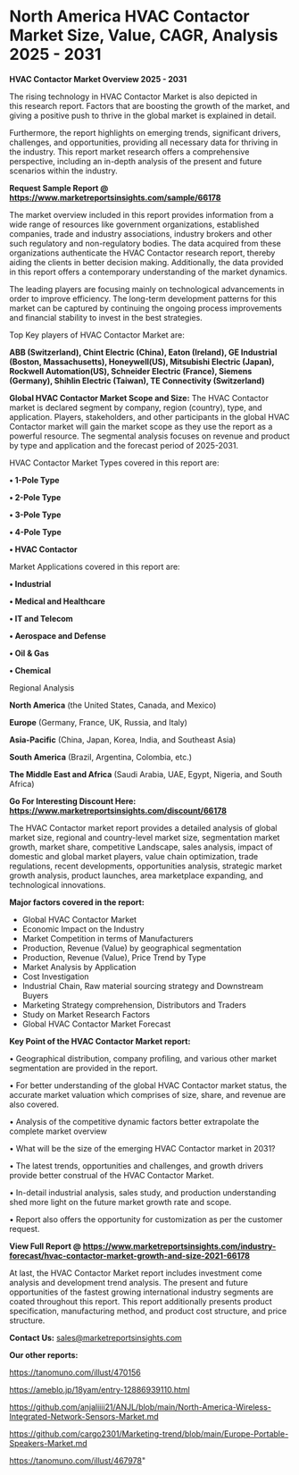 # North America HVAC Contactor Market Size, Value, CAGR, Analysis 2025 - 2031

<Strong> HVAC Contactor Market Overview 2025 - 2031</strong>

The rising technology in HVAC Contactor Market is also depicted in this research report. Factors that are boosting the growth of the market, and giving a positive push to thrive in the global market is explained in detail.

Furthermore, the report highlights on emerging trends, significant drivers, challenges, and opportunities, providing all necessary data for thriving in the industry. This report market research offers a comprehensive perspective, including an in-depth analysis of the present and future scenarios within the industry.

<strong>Request Sample Report @ <a href=https://www.marketreportsinsights.com/sample/66178>https://www.marketreportsinsights.com/sample/66178</a></strong>

The market overview included in this report provides information from a wide range of resources like government organizations, established companies, trade and industry associations, industry brokers and other such regulatory and non-regulatory bodies. The data acquired from these organizations authenticate the HVAC Contactor research report, thereby aiding the clients in better decision making. Additionally, the data provided in this report offers a contemporary understanding of the market dynamics.

The leading players are focusing mainly on technological advancements in order to improve efficiency. The long-term development patterns for this market can be captured by continuing the ongoing process improvements and financial stability to invest in the best strategies.

Top Key players of HVAC Contactor Market are:

<strong>ABB (Switzerland), Chint Electric (China), Eaton (Ireland), GE Industrial (Boston, Massachusetts), Honeywell(US), Mitsubishi Electric (Japan), Rockwell Automation(US), Schneider Electric (France), Siemens (Germany), Shihlin Electric (Taiwan), TE Connectivity (Switzerland)</strong>

<strong><b>Global HVAC Contactor Market Scope and Size:</b></strong>
The HVAC Contactor market is declared segment by company, region (country), type, and application. Players, stakeholders, and other participants in the global HVAC Contactor market will gain the market scope as they use the report as a powerful resource. The segmental analysis focuses on revenue and product by type and application and the forecast period of 2025-2031.

HVAC Contactor Market Types covered in this report are:

<strong>• 1-Pole Type

• 2-Pole Type

• 3-Pole Type

• 4-Pole Type

• HVAC Contactor</strong>

Market Applications covered in this report are:

<strong>• Industrial

• Medical and Healthcare

• IT and Telecom

• Aerospace and Defense

• Oil & Gas

• Chemical</strong> 

Regional Analysis

<strong>North America</strong> (the United States, Canada, and Mexico)

<strong>Europe</strong> (Germany, France, UK, Russia, and Italy)

<strong>Asia-Pacific</strong> (China, Japan, Korea, India, and Southeast Asia)

<strong>South America</strong> (Brazil, Argentina, Colombia, etc.)

<strong>The Middle East and Africa</strong> (Saudi Arabia, UAE, Egypt, Nigeria, and South Africa)

<strong>Go For Interesting Discount Here: <a href=https://www.marketreportsinsights.com/discount/66178>https://www.marketreportsinsights.com/discount/66178</a></strong>

The HVAC Contactor market report provides a detailed analysis of global market size, regional and country-level market size, segmentation market growth, market share, competitive Landscape, sales analysis, impact of domestic and global market players, value chain optimization, trade regulations, recent developments, opportunities analysis, strategic market growth analysis, product launches, area marketplace expanding, and technological innovations.

<strong><b>Major factors covered in the report:</b></strong>
<ul>
  <li>Global HVAC Contactor Market </li>
  <li>Economic Impact on the Industry</li>
  <li>Market Competition in terms of Manufacturers</li>
  <li>Production, Revenue (Value) by geographical segmentation</li>
  <li>Production, Revenue (Value), Price Trend by Type</li>
  <li>Market Analysis by Application</li>
  <li>Cost Investigation</li>
  <li>Industrial Chain, Raw material sourcing strategy and Downstream Buyers</li>
  <li>Marketing Strategy comprehension, Distributors and Traders</li>
  <li>Study on Market Research Factors</li>
  <li>Global HVAC Contactor Market Forecast</li>
</ul>

<strong><b>Key Point of the HVAC Contactor Market report:</b></strong>

• Geographical distribution, company profiling, and various other market segmentation are provided in the report.

• For better understanding of the global HVAC Contactor market status, the accurate market valuation which comprises of size, share, and revenue are also covered.

• Analysis of the competitive dynamic factors better extrapolate the complete market overview

• What will be the size of the emerging HVAC Contactor market in 2031?

• The latest trends, opportunities and challenges, and growth drivers provide better construal of the HVAC Contactor Market.

• In-detail industrial analysis, sales study, and production understanding shed more light on the future market growth rate and scope.

• Report also offers the opportunity for customization as per the customer request.

<strong><b>View Full Report @ <a href=https://www.marketreportsinsights.com/industry-forecast/hvac-contactor-market-growth-and-size-2021-66178>https://www.marketreportsinsights.com/industry-forecast/hvac-contactor-market-growth-and-size-2021-66178</a></b></strong>


At last, the HVAC Contactor Market report includes investment come analysis and development trend analysis. The present and future opportunities of the fastest growing international industry segments are coated throughout this report. This report additionally presents product specification, manufacturing method, and product cost structure, and price structure.

<strong>Contact Us:</strong>
sales@marketreportsinsights.com

<strong>Our other reports:</strong>

<a href=https://tanomuno.com/illust/470156>https://tanomuno.com/illust/470156</a>

<a href=https://ameblo.jp/18yam/entry-12886939110.html>https://ameblo.jp/18yam/entry-12886939110.html</a>

<a href=https://github.com/anjaliiii21/ANJL/blob/main/North-America-Wireless-Integrated-Network-Sensors-Market.md>https://github.com/anjaliiii21/ANJL/blob/main/North-America-Wireless-Integrated-Network-Sensors-Market.md</a>

<a href=https://github.com/cargo2301/Marketing-trend/blob/main/Europe-Portable-Speakers-Market.md>https://github.com/cargo2301/Marketing-trend/blob/main/Europe-Portable-Speakers-Market.md</a>

<a href=https://tanomuno.com/illust/467978>https://tanomuno.com/illust/467978</a>"
